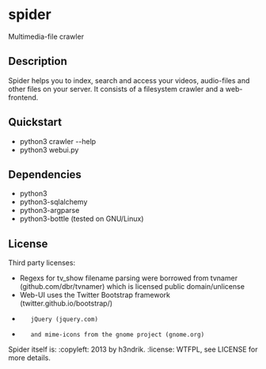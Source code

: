 spider
======

Multimedia-file crawler

Description
--------------------------------------
Spider helps you to index, search and access your videos, audio-files and other files on your server. It consists of a filesystem crawler and a web-frontend.

Quickstart
--------------------------------------
- python3 crawler --help
- python3 webui.py

Dependencies
--------------------------------------
- python3
- python3-sqlalchemy
- python3-argparse
- python3-bottle
(tested on GNU/Linux)

License
--------------------------------------
Third party licenses:
- Regexs for tv_show filename parsing were borrowed from tvnamer (github.com/dbr/tvnamer) which is licensed public domain/unlicense
- Web-UI uses the Twitter Bootstrap framework (twitter.github.io/bootstrap/)
-        jQuery (jquery.com)
-        and mime-icons from the gnome project (gnome.org)
Spider itself is:
  :copyleft: 2013 by h3ndrik.
  :license: WTFPL, see LICENSE for more details.

